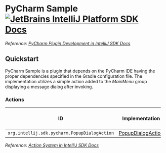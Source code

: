 # PyCharm Sample [![JetBrains IntelliJ Platform SDK Docs](https://jb.gg/badges/docs.svg)][docs]
*Reference: [PyCharm Plugin Development in IntelliJ SDK Docs][docs:pycharm]*

## Quickstart

PyCharm Sample is a plugin that depends on the PyCharm IDE having the proper dependencies specified in the Gradle configuration file.
The implementation utilizes a simple action added to the *MainMenu* group displaying a message dialog after invoking.

### Actions

| ID                                           | Implementation                              | Extension Point Class    |
| -------------------------------------------- | ------------------------------------------- | ------------------------ |
| `org.intellij.sdk.pycharm.PopupDialogAction` | [PopupDialogAction][file:PopupDialogAction] | [AnAction][sdk:AnAction] |

*Reference: [Action System in IntelliJ SDK Docs][docs:actions]*

[docs]: https://www.jetbrains.org/intellij/sdk/docs
[docs:actions]: https://www.jetbrains.org/intellij/sdk/docs/basics/action_system.html
[docs:pycharm]: https://jetbrains.org/intellij/sdk/docs/products/pycharm.html

[file:PopupDialogAction]: ./src/main/java/org/intellij/sdk/pycharm/PopupDialogAction.java

[sdk:AnAction]: upsource:///platform/editor-ui-api/src/com/intellij/openapi/actionSystem/AnAction.java
